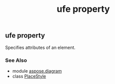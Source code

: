 ﻿---
title: ufe property
second_title: Aspose.Diagram for Python via .NET API References
description: 
type: docs
weight: 30
url: /python-net/aspose.diagram/placestyle/ufe/
is_root: false
---

## ufe property


Specifies attributes of an element.

### See Also
* module [aspose.diagram](../../)
* class [PlaceStyle](/diagram/python-net/aspose.diagram/placestyle)
